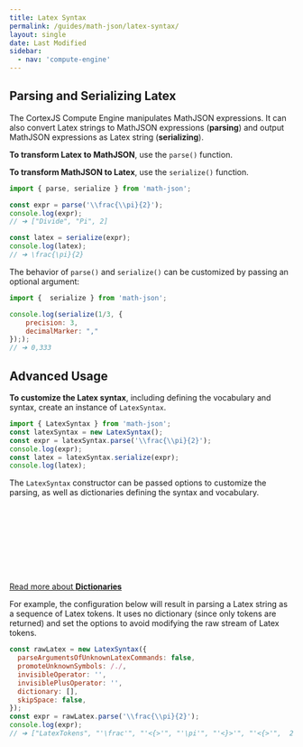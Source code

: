 ```yaml
---
title: Latex Syntax
permalink: /guides/math-json/latex-syntax/
layout: single
date: Last Modified
sidebar:
  - nav: 'compute-engine'
---
```


## Parsing and Serializing Latex

The CortexJS Compute Engine manipulates MathJSON expressions. It can also
convert Latex strings to MathJSON expressions (**parsing**) and output MathJSON
expressions as Latex string (**serializing**).

**To transform Latex to MathJSON**, use the `parse()` function.

**To transform MathJSON to Latex**, use the `serialize()` function.

```javascript
import { parse, serialize } from 'math-json';

const expr = parse('\\frac{\\pi}{2}');
console.log(expr);
// ➔ ["Divide", "Pi", 2]

const latex = serialize(expr);
console.log(latex);
// ➔ \frac{\pi}{2}
```

The behavior of `parse()` and `serialize()` can be customized by passing an 
optional argument:

```javascript
import {  serialize } from 'math-json';

console.log(serialize(1/3, {
    precision: 3,
    decimalMarker: ","
}););
// ➔ 0,333
```

## Advanced Usage

**To customize the Latex syntax**, including defining the vocabulary and syntax, create an instance of `LatexSyntax`.


```javascript
import { LatexSyntax } from 'math-json';
const latexSyntax = new LatexSyntax();
const expr = latexSyntax.parse('\\frac{\\pi}{2}');
console.log(expr);
const latex = latexSyntax.serialize(expr);
console.log(latex);
```
The `LatexSyntax` constructor can be passed options to customize the parsing, as well as dictionaries defining the syntax and vocabulary.

<div class='read-more'><a href="/guides/compute-engine/dictionaries/">Read more about <strong>Dictionaries</strong><svg class="svg-chevron" ><use xlink:href="#svg-chevron"></use></svg></a></div>


For example, the configuration below will result in parsing a Latex string as a
sequence of Latex tokens. It uses no dictionary (since only tokens are returned) and set the options to avoid modifying the raw stream of Latex tokens.

```js
const rawLatex = new LatexSyntax({
  parseArgumentsOfUnknownLatexCommands: false,
  promoteUnknownSymbols: /./,
  invisibleOperator: '',
  invisiblePlusOperator: '',
  dictionary: [],
  skipSpace: false,
});
const expr = rawLatex.parse('\\frac{\\pi}{2}');
console.log(expr);
// ➔ ["LatexTokens", "'\frac'", "'<{>'", "'\pi'", "'<}>'", "'<{>'",  2, "'<}>'"]
```
